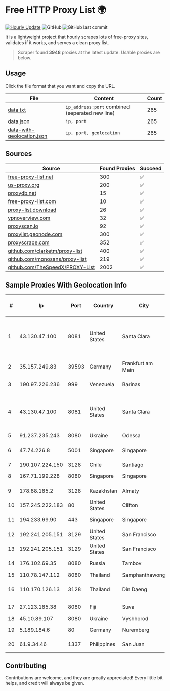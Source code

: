 
# Free HTTP Proxy List 🌍

[![Hourly Update](https://github.com/mertguvencli/http-proxy-list/actions/workflows/main.yml/badge.svg?branch=main)](https://github.com/mertguvencli/http-proxy-list/actions/workflows/main.yml)
![GitHub](https://img.shields.io/github/license/mertguvencli/http-proxy-list)
![GitHub last commit](https://img.shields.io/github/last-commit/mertguvencli/http-proxy-list)

It is a lightweight project that hourly scrapes lots of free-proxy sites, validates if it works, and serves a clean proxy list.


> Scraper found **3948** proxies at the latest update. Usable proxies are below.

## Usage

Click the file format that you want and copy the URL.


|File|Content|Count|
|----|-------|-----|
|[data.txt](https://raw.githubusercontent.com/mertguvencli/http-proxy-list/main/proxy-list/data.txt)|`ip_address:port` combined (seperated new line)|265|
|[data.json](https://raw.githubusercontent.com/mertguvencli/http-proxy-list/main/proxy-list/data.json)|`ip, port`|265|
|[data-with-geolocation.json](https://raw.githubusercontent.com/mertguvencli/http-proxy-list/main/proxy-list/data-with-geolocation.json)|`ip, port, geolocation`|265|

## Sources

|Source|Found Proxies|Succeed|
|------|-------------|-------|
|[free-proxy-list.net](https://free-proxy-list.net)|300|✅|
|[us-proxy.org](https://www.us-proxy.org)|200|✅|
|[proxydb.net](http://proxydb.net)|15|✅|
|[free-proxy-list.com](https://free-proxy-list.com/?page=&port=&type%5B%5D=http&type%5B%5D=https&up_time=0&search=Search)|10|✅|
|[proxy-list.download](https://www.proxy-list.download/HTTP)|26|✅|
|[vpnoverview.com](https://vpnoverview.com/privacy/anonymous-browsing/free-proxy-servers)|32|✅|
|[proxyscan.io](https://www.proxyscan.io)|92|✅|
|[proxylist.geonode.com](https://proxylist.geonode.com/api/proxy-list?limit=300&page=1&sort_by=lastChecked&sort_type=desc&protocols=http,https)|300|✅|
|[proxyscrape.com](https://api.proxyscrape.com/v2/?request=displayproxies&protocol=http&timeout=10000&country=all&ssl=all&anonymity=all)|352|✅|
|[github.com/clarketm/proxy-list](https://raw.githubusercontent.com/clarketm/proxy-list/master/proxy-list-raw.txt)|400|✅|
|[github.com/monosans/proxy-list](https://raw.githubusercontent.com/monosans/proxy-list/main/proxies/http.txt)|219|✅|
|[github.com/TheSpeedX/PROXY-List](https://raw.githubusercontent.com/TheSpeedX/PROXY-List/master/http.txt)|2002|✅|


## Sample Proxies With Geolocation Info

|#|Ip|Port|Country|City|Internet Service Provider|
|-|--|----|-------|----|-------------------------|
|1|43.130.47.100|8081|United States|Santa Clara|Shenzhen Tencent Computer Systems Company Limited|
|2|35.157.249.83|39593|Germany|Frankfurt am Main|Amazon Technologies Inc.|
|3|190.97.226.236|999|Venezuela|Barinas|NetLink América C.A.|
|4|43.130.47.100|8081|United States|Santa Clara|Shenzhen Tencent Computer Systems Company Limited|
|5|91.237.235.243|8080|Ukraine|Odessa|UAProstir Ltd.|
|6|47.74.226.8|5001|Singapore|Singapore|Alibaba Cloud (Singapore) Private Limited|
|7|190.107.224.150|3128|Chile|Santiago|WOM S.A.|
|8|167.71.199.228|8080|Singapore|Singapore|DigitalOcean, LLC|
|9|178.88.185.2|3128|Kazakhstan|Almaty|JSC Kazakhtelecom|
|10|157.245.222.183|80|United States|Clifton|DigitalOcean, LLC|
|11|194.233.69.90|443|Singapore|Singapore|Contabo Asia Private Limited|
|12|192.241.205.151|3129|United States|San Francisco|DigitalOcean, LLC|
|13|192.241.205.151|3129|United States|San Francisco|DigitalOcean, LLC|
|14|176.102.69.35|8080|Russia|Tambov|SISTEMY-SVYAZI|
|15|110.78.147.112|8080|Thailand|Samphanthawong|CAT-BB|
|16|110.170.126.13|3128|Thailand|Din Daeng|True Internet Corporation CO. Ltd.|
|17|27.123.185.38|8080|Fiji|Suva|Vodafone Fiji Limited|
|18|45.10.89.107|8080|Ukraine|Vyshhorod|Lumina LLC|
|19|5.189.184.6|80|Germany|Nuremberg|Contabo GmbH|
|20|61.9.34.46|1337|Philippines|San Juan|Sky Cable Corporation|



## Contributing

Contributions are welcome, and they are greatly appreciated! Every
little bit helps, and credit will always be given.

